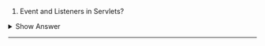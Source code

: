 1. Event and Listeners in Servlets?

<details> <summary>Show Answer</summary>
 
<blockquote>

Event and Listeners in Servlets?

In Java Servlets, an event is an action that occurs in a web application, such as a user submitting a form or clicking on a link. An event listener is an object that is notified when the event occurs. In other words, an event listener "listens" for events and performs some action in response to the event.

Servlets support the concept of events and listeners through the use of interfaces provided by the Servlet API. There are two main interfaces involved in handling events in Servlets:

**1. ServletContextListener:** This interface is used to receive notifications when the Servlet context is initialized or destroyed. A Servlet context is an object that represents a web application and is used to share information between Servlets.

**2. ServletRequestListener:** This interface is used to receive notifications when a Servlet request is created or destroyed. A Servlet request is an object that represents an HTTP request made to a web application.

- To use these interfaces, you need to implement them in your Servlet code and register the listeners with the Servlet container using either the web.xml file or annotations.
- Once the listeners are registered, they will receive notifications when the corresponding events occur, and can perform whatever actions are necessary in response. For example, a ServletContextListener could be used to initialize a database connection pool when the web application starts up, while a ServletRequestListener could be used to log information about each request made to the application.
  
</blockquote>

</details>

---
